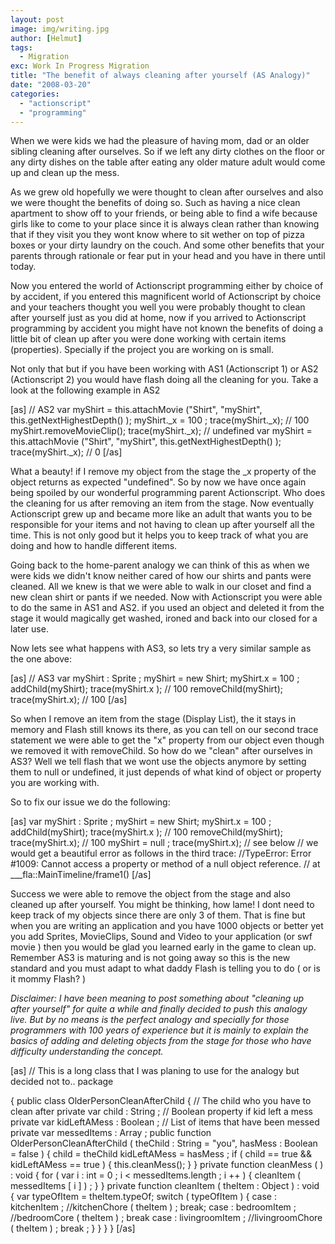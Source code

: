 ```yaml
---
layout: post
image: img/writing.jpg
author: [Helmut]
tags:
  - Migration
exc: Work In Progress Migration
title: "The benefit of always cleaning after yourself (AS Analogy)"
date: "2008-03-20"
categories: 
  - "actionscript"
  - "programming"
---
```


When we were kids we had the pleasure of having mom, dad or an older sibling cleaning after ourselves. So if we left any dirty clothes on the floor or any dirty dishes on the table after eating any older mature adult would come up and clean up the mess.

As we grew old hopefully we were thought to clean after ourselves and also we were thought the benefits of doing so. Such as having a nice clean apartment to show off to your friends, or being able to find a wife because girls like to come to your place since it is always clean rather than knowing that if they visit you they wont know where to sit wether on top of pizza boxes or your dirty laundry on the couch. And some other benefits that your parents through rationale or fear put in your head and you have in there until today.

Now you entered the world of Actionscript programming either by choice of by accident, if you entered this magnificent world of Actionscript by choice and your teachers thought you well you were probably thought to clean after yourself just as you did at home, now if you arrived to Actionscript programming by accident you might have not known the benefits of doing a little bit of clean up after you were done working with certain items (properties). Specially if the project you are working on is small.

Not only that but if you have been working with AS1 (Actionscript 1) or AS2 (Actionscript 2) you would have flash doing all the cleaning for you. Take a look at the following example in AS2

\[as\] // AS2 var myShirt = this.attachMovie ("Shirt", "myShirt", this.getNextHighestDepth() ); myShirt.\_x = 100 ; trace(myShirt.\_x); // 100 myShirt.removeMovieClip(); trace(myShirt.\_x); // undefined var myShirt = this.attachMovie ("Shirt", "myShirt", this.getNextHighestDepth() ); trace(myShirt.\_x); // 0 \[/as\]

What a beauty! if I remove my object from the stage the \_x property of the object returns as expected "undefined". So by now we have once again being spoiled by our wonderful programming parent Actionscript. Who does the cleaning for us after removing an item from the stage. Now eventually Actionscript grew up and became more like an adult that wants you to be responsible for your items and not having to clean up after yourself all the time. This is not only good but it helps you to keep track of what you are doing and how to handle different items.

Going back to the home-parent analogy we can think of this as when we were kids we didn't know neither cared of how our shirts and pants were cleaned. All we knew is that we were able to walk in our closet and find a new clean shirt or pants if we needed. Now with Actionscript you were able to do the same in AS1 and AS2. if you used an object and deleted it from the stage it would magically get washed, ironed and back into our closed for a later use.

Now lets see what happens with AS3, so lets try a very similar sample as the one above:

\[as\] // AS3 var myShirt : Sprite ; myShirt = new Shirt; myShirt.x = 100 ; addChild(myShirt); trace(myShirt.x ); // 100 removeChild(myShirt); trace(myShirt.x); // 100 \[/as\]

So when I remove an item from the stage (Display List), the it stays in memory and Flash still knows its there, as you can tell on our second trace statement we were able to get the "x" property from our object even though we removed it with removeChild. So how do we "clean" after ourselves in AS3? Well we tell flash that we wont use the objects anymore by setting them to null or undefined, it just depends of what kind of object or property you are working with.

So to fix our issue we do the following:

\[as\] var myShirt : Sprite ; myShirt = new Shirt; myShirt.x = 100 ; addChild(myShirt); trace(myShirt.x ); // 100 removeChild(myShirt); trace(myShirt.x); // 100 myShirt = null ; trace(myShirt.x); // see below // we would get a beautiful error as follows in the third trace: //TypeError: Error #1009: Cannot access a property or method of a null object reference. // at \_\_\_fla::MainTimeline/frame1() \[/as\]

Success we were able to remove the object from the stage and also cleaned up after yourself. You might be thinking, how lame! I dont need to keep track of my objects since there are only 3 of them. That is fine but when you are writing an application and you have 1000 objects or better yet you add Sprites, MovieClips, Sound and Video to your application (or swf movie ) then you would be glad you learned early in the game to clean up. Remember AS3 is maturing and is not going away so this is the new standard and you must adapt to what daddy Flash is telling you to do ( or is it mommy Flash? )

_Disclaimer: I have been meaning to post something about "cleaning up after yourself" for quite a while and finally decided to push this analogy live. But by no means is the perfect analogy and specially for those programmers with 100 years of experience but it is mainly to explain the basics of adding and deleting objects from the stage for those who have difficulty understanding the concept._

\[as\] // This is a long class that I was planing to use for the analogy but decided not to.. package

{ public class OlderPersonCleanAfterChild { // The child who you have to clean after private var child : String ; // Boolean property if kid left a mess private var kidLeftAMess : Boolean ; // List of items that have been messed private var messedItems : Array ; public function OlderPersonCleanAfterChild ( theChild : String = "you", hasMess : Boolean = false ) { child = theChild kidLeftAMess = hasMess ; if ( child == true && kidLeftAMess == true ) { this.cleanMess(); } } private function cleanMess ( ) : void { for ( var i : int = 0 ; i < messedItems.length ; i ++ ) { cleanItem ( messedItems \[ i \] ) ; } } private function cleanItem ( theItem : Object ) : void { var typeOfItem = theItem.typeOf; switch ( typeOfItem ) { case : kitchenItem ; //kitchenChore ( theItem ) ; break; case : bedroomItem ; //bedroomCore ( theItem ) ; break case : livingroomItem ; //livingroomChore ( theItem ) ; break ; } } } } \[/as\]
